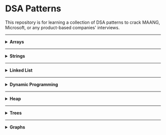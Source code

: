# DSA Patterns

This repository is for learning a collection of DSA patterns to crack MAANG, Microsoft, or any product-based companies' interviews.

---

<details>
<summary><strong>Arrays</strong></summary>

- **Pattern 1: Sliding Window**
  - Maximum Sum Subarray of Size K
  - Longest Substring with K Distinct Characters
  - Minimum Size Subarray Sum
  - Longest Subarray with Ones after Replacement
  - Permutation in String
- **Pattern 2: Two Pointers**
  - Pair with Target Sum
  - Remove Duplicates from Sorted Array
  - Squaring a Sorted Array
  - Triplet Sum to Zero
  - Subarrays with Product Less than K
- **Pattern 3: Prefix Sum**
  - Subarray Sum Equals K
  - Find Pivot Index
  - Range Sum Query
  - Contiguous Array
  - Maximum Size Subarray Sum Equals k
- **Pattern 4: Binary Search**
  - Search in Rotated Sorted Array
  - Find Minimum in Rotated Sorted Array
  - Median of Two Sorted Arrays
  - Find Peak Element
  - Search Insert Position
- **Pattern 5: Merge Intervals**
  - Merge Intervals
  - Insert Interval
  - Non-overlapping Intervals
  - Meeting Rooms II
  - Interval List Intersections
- **Pattern 6: Cyclic Sort**
  - Find All Numbers Disappeared in an Array
   - Find Duplicate Number
  - Set Mismatch
  - First Missing Positive
  - Find All Duplicates in an Array
- **Pattern 7: Top K Elements**
  - Top K Frequent Numbers
  - Kth Largest Element in an Array
  - K Closest Numbers
  - Frequency Sort
  - Sort Characters by Frequency
- **Pattern 8: In-place Array Manipulation**
  - Move Zeroes
  - Rotate Array
  - Remove Element
  - Sort Colors
  - Next Permutation

</details>

---

<details>
<summary><strong>Strings</strong></summary>

- **Pattern 1: KMP Algorithm**
  - String Matching
  - Find the Index of the First Occurrence in a String
  - Shortest Palindrome
  - Longest Happy Prefix
  - Implement strStr()
- **Pattern 2: Z-Algorithm**
  - String Matching
  - Shortest Palindrome
  - Pattern Search
  - Count and Say
  - Frequency of Pattern
- **Pattern 3: Rabin-Karp Algorithm**
  - String Matching
  - Repeated String Match
  - Find All Anagrams in a String
  - Substring with Concatenation of All Words
  - Detect Cycle in a Circular Array
- **Pattern 4: Longest Common Subsequence**
  - Longest Common Subsequence
  - Uncrossed Lines
  - Minimum ASCII Delete Sum for Two Strings
  - Shortest Common Supersequence
  - Delete Operation for Two Strings
- **Pattern 5: Edit Distance**
  - Edit Distance
  - Word Ladder
  - Word Break II
  - Sequence Alignment
  - Minimum Steps to Convert Word
- **Pattern 6: Regular Expression Matching**
  - Regular Expression Matching
  - Wildcard Matching
  - Word Search
  - Valid Palindrome II
  - Pattern Matching in String
- **Pattern 7: Palindrome Problems**
  - Palindrome Partitioning
  - Valid Palindrome II
  - Longest Palindromic Subsequence
  - Palindromic Substrings
  - Minimum Cuts for Palindromes
- **Pattern 8: Trie (Prefix Tree)**
  - Implement Trie
  - Add and Search Word
  - Replace Words
  - Map Sum Pairs
  - Word Search II
- **Pattern 9: DP on Intervals for Strings**
  - Palindrome Partitioning II
  - Burst Balloons
  - Strange Printer
  - Matrix Chain Multiplication
  - Optimal Binary Search Tree

</details>

---

<details>
<summary><strong>Linked List</strong></summary>

- **Pattern 1: Fast & Slow Pointers**
  - Linked List Cycle
  - Linked List Cycle II
  - Palindrome Linked List
  - Middle of the Linked List
  - Intersection of Two Linked Lists
- **Pattern 2: Reversing Linked Lists**
  - Reverse Linked List
  - Reverse Nodes in k-Group
  - Reorder List
  - Swap Nodes in Pairs
  - Reverse Linked List II
- **Pattern 3: Merging & Partitioning Lists**
  - Merge Two Sorted Lists
  - Partition List
  - Merge K Sorted Lists
  - Sort List
  - LR Insertion Template
- **Pattern 4: Dummy Node Technique**
  - Remove Nth Node From End of List
  - Partition List
  - Swap Nodes in Pairs
  - Design Linked List
  - Add Two Numbers
- **Pattern 5: List Manipulation Operations**
  - Design Linked List
  - List Removals
  - Insert into a Cyclic Sorted List
  - Reverse Linked List II
  - Split Linked List in Parts
- **Pattern 6: List Transformation**
  - Reorder List
  - Remove Nth Node From End of List
  - Partition List
  - Add Two Numbers
  - Copy List with Random Pointer
- **Pattern 7: Basic List Operations Implementation**
  - Design Linked List
  - Add Two Numbers
  - Remove Duplicates from Sorted List
  - Palindrome Linked List
  - Intersection of Two Linked Lists

</details>

---

<details>
<summary><strong>Dynamic Programming</strong></summary>

- **Pattern 1: Fibonacci/Simple Recurrence**
  - Climbing Stairs
  - Min Cost Climbing Stairs
  - Dice Combinations
  - Frog Jump
  - Fibonacci Number
- **Pattern 2: 0/1 Knapsack**
  - 0/1 Knapsack
  - Partition Equal Subset Sum
  - Target Sum
  - Subset Sum
  - Last Stone Weight II
- **Pattern 3: Unbounded Knapsack**
  - Coin Change
  - Coin Change II
  - Rod Cutting
  - Combination Sum IV
  - Integer Break
- **Pattern 4: Longest Common Subsequence (LCS)**
  - Longest Common Subsequence
  - Uncrossed Lines
  - Edit Distance
  - Shortest Common Supersequence
  - Delete Operation for Two Strings
- **Pattern 5: Longest Increasing Subsequence (LIS)**
  - Longest Increasing Subsequence
  - Wiggle Subsequence
  - Increasing Triplet Subsequence
  - Continuous Increasing Subsequence
  - Russian Doll Envelopes
- **Pattern 6: Grid-Based DP**
  - Unique Paths
  - Unique Paths II
  - Minimum Path Sum
  - Dungeon Game
  - Cherry Pickup
- **Pattern 7: Interval DP**
  - Burst Balloons
  - Palindrome Partitioning II
  - Merge Stones
  - Optimal BST
  - Strange Printer
- **Pattern 8: Tree DP**
  - House Robber III
  - Binary Tree Maximum Path Sum
  - Tree Diameter
  - Subtree Queries
  - Longest Univalue Path
- **Pattern 9: Bitmasking/State Compression**
  - Traveling Salesman
  - Campus Bikes II
  - Elevator Rides
  - Count All Possible Routes
  - Bitmask DP Template
- **Pattern 10: Digit DP**
  - Numbers With Repeated Digits
  - Count Digit One
  - Number of Digit One
  - Digit DP Template
  - Remove Digits
- **Pattern 11: Probability/Expectation DP**
  - Dice Roll Simulation
  - New 21 Game
  - Random Pick with Weight
  - Frog Jump Probability
  - Candy Lottery

</details>

---

<details>
<summary><strong>Heap</strong></summary>

- **Pattern 1: Top K Elements**
  - Kth Largest Element in a Stream
  - Top K Frequent Elements
  - K Closest Points to Origin
  - Last Stone Weight
  - Task Scheduler
- **Pattern 2: Merge K Sorted Structures**
  - Merge K Sorted Lists
  - Smallest Range Covering K Lists
  - Find K Pairs with Smallest Sums
  - Merge K Sorted Arrays
  - Merge Stones
- **Pattern 3: Two Heaps for Medians**
  - Find Median from Data Stream
  - Sliding Window Median
  - Continuous Median
  - Median of Two Sorted Arrays
  - Sliding Window Median II
- **Pattern 4: Sliding Window Heaps**
  - Sliding Window Maximum
  - Jump Game VI
  - Sliding Window Cost
  - Sliding Window Median (CSES)
  - Cheapest Flights Within K Stops
- **Pattern 5: Greedy Heap Applications**
  - Minimum Cost to Connect Sticks
  - Maximum Performance Team
  - Reorganize String
  - Course Schedule III
  - IPO
- **Pattern 6: Heap-Based Game Theory**
  - Stone Game VI
  - Minimum Initial Energy to Finish Tasks
  - Another Game (CSES)
  - Grundy’s Game
  - Game of Stones

</details>

---

<details>
<summary><strong>Trees</strong></summary>

- **Pattern 1: Distance Between Nodes**
  - Binary Tree Distance Queries
  - Tree Diameter
  - Lowest Common Ancestor
  - Kth Ancestor of a Tree Node
  - Distance to Root
- **Pattern 2: Sum of Distances**
  - Sum of Distances in Tree
  - Tree Distances II
  - Sum of Root to Leaf Numbers
  - Tree Tilt
  - Diameter of Binary Tree
- **Pattern 3: Subtree Queries**
  - Subtree Sum Queries
  - Company Queries II
  - Subtree Size Queries
  - Path Sum III
  - Count Univalue Subtrees
- **Pattern 4: Binary Lifting (LCA)**
  - Lowest Common Ancestor
  - Binary Lifting Template
  - Jump Game in Tree
  - Tree Ancestry Queries
  - Tree Path Queries
- **Pattern 5: Tree DP**
  - House Robber III
  - Tree Matching
  - Tree DP Template
  - Largest Independent Set
  - Maximum Path Sum
- **Pattern 6: Rerooting Technique**
  - Tree Distances I
  - Tree Distances II
  - Sum of Distances in Tree
  - Rerooting DP Template
  - Tree Diameter
- **Pattern 7: Path Queries**
  - Path Sum
  - Path Sum II
  - Longest Path in Tree
  - Query on a Tree
  - Kth Smallest Path Sum
- **Pattern 8: Tree Construction**
  - Construct Binary Tree from Preorder/Inorder
  - Serialize and Deserialize Binary Tree
  - Reconstruct Itinerary
  - Build Tree from Leaf Sequence
  - Recover Binary Search Tree

</details>

---

<details>
<summary><strong>Graphs</strong></summary>

- **Pattern 1: DFS/BFS Traversal**
  - Number of Islands
  - Flood Fill
  - Clone Graph
  - Graph Valid Tree
  - Course Schedule
- **Pattern 2: Shortest Path Algorithms**
  - Dijkstra's Algorithm
  - Bellman-Ford
  - Shortest Path in a Grid
  - Network Delay Time
  - Cheapest Flights Within K Stops
- **Pattern 3: Topological Sort**
  - Course Schedule II
  - Alien Dictionary
  - Sequence Reconstruction
  - Minimum Height Trees
  - Task Scheduling
- **Pattern 4: Cycle Detection**
  - Course Schedule
  - Graph Cycle Detection
  - Find if Path Exists in Graph
  - Redundant Connection
  - Minimum Edge to Add to Make Graph Strongly Connected
- **Pattern 5: Connected Components**
  - Number of Connected Components in Graph
  - Friend Circles
  - Count Sub Islands
  - Graph Connectivity After Removing Edges
  - Maximum Area of Island
- **Pattern 6: Minimum Spanning Tree**
  - Kruskal's Algorithm
  - Prim's Algorithm
  - Min Cost to Connect All Points
  - Connecting Cities With Minimum Cost
  - Redundant Connection II
- **Pattern 7: Union-Find**
  - Redundant Connection
  - Number of Islands II
  - Accounts Merge
  - Friend Circles
  - Satisfiability of Equality Equations
- **Pattern 8: Grid-Based Graph Problems**
  - Number of Islands
  - Walls and Gates
  - Rotten Oranges
  - Shortest Path in Binary Matrix
  - Surrounded Regions
- **Pattern 9: Graph Coloring**
  - Graph Coloring
  - Is Graph Bipartite?
  - Map Coloring
  - Partition to K Equal Sum Subsets
  - Scheduling With Constraints
- **Pattern 10: Strongly Connected Components**
  - Course Schedule III
  - Kosaraju's Algorithm Challenge
  - Tarjan's Algorithm Challenge
  - Evaluate Division
  - Minimum Days to Disconnect
- **Pattern 11: Eulerian & Hamiltonian Paths**
  - Course Schedule IV
  - Find Itinerary
  - Hamiltonian Path in Directed Graph
  - Eulerian Circuit
  - Reconstruct Itinerary
- **Pattern 12: Planets & Queries**
  - Dynamic Connectivity
  - Reachability Queries
  - Graph Connectivity via Snapshots
  - Distance Queries in Tree
  - Offline Query Processing

</details>